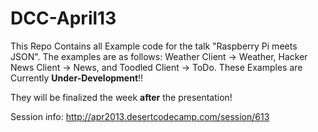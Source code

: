 DCC-April13
===========

This Repo Contains all Example code for the talk "Raspberry Pi meets JSON". The examples are as follows: Weather Client -> Weather, Hacker News Client -> News, and Toodled Client -> ToDo. These Examples are Currently **Under-Development**!!

They will be finalized the week **after** the presentation!

Session info:
http://apr2013.desertcodecamp.com/session/613